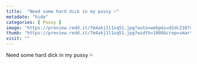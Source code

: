 ```yaml
---
title:  "Need some hard dick in my pussy 💦"
metadate: "hide"
categories: [ Pussy ]
image: "https://preview.redd.it/7m4akj1l1sq51.jpg?auto=webp&s=d2dc2187c61546cae257ff32d2ec8d4c93845c68"
thumb: "https://preview.redd.it/7m4akj1l1sq51.jpg?width=1080&crop=smart&auto=webp&s=35ede115c0ebd9d9259da5c2f11296d8fdb0497b"
visit: ""
---
```

Need some hard dick in my pussy 💦
